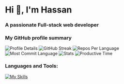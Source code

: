 <h1 align="left">Hi 👋, I'm Hassan</h1>
<h3 align="left">A passionate Full-stack web developer</h3>
 
<h3 align="left">My GitHub profile summary</h3>

<div align="left">
  <img src="https://github-profile-summary-cards.vercel.app/api/cards/profile-details?username=devalienbrain&theme=2077" alt="Profile Details">
 <img src="https://github-readme-streak-stats.herokuapp.com?user=devalienbrain&theme=2077" alt="GitHub Streak"> 
 <img src="https://github-profile-summary-cards.vercel.app/api/cards/repos-per-language?username=devalienbrain&theme=2077" alt="Repos Per Language">
  <img src="http://github-profile-summary-cards.vercel.app/api/cards/most-commit-language?username=devalienbrain&theme=2077" alt="Most Commit Language">
  <img src="http://github-profile-summary-cards.vercel.app/api/cards/stats?username=devalienbrain&theme=2077" alt="Stats">
  <img src="http://github-profile-summary-cards.vercel.app/api/cards/productive-time?username=devalienbrain&theme=2077" alt="Productive Time">
  
</div>

<h3 align="left">Languages and Tools:</h3>

<div align="left">
  <a href="https://skillicons.dev/icons?i=html,css,tailwind,js,react,firebase,express,nodejs,mongodb,nextjs,c,cpp,java,figma,git,github,vscode,vercel&theme=dark" align="left">
    <img src="https://skillicons.dev/icons?i=html,css,tailwind,js,react,firebase,express,nodejs,mongodb,nextjs,c,cpp,java,figma,git,github,vscode,vercel&theme=dark" alt="My Skills">
  </a>
</div>
